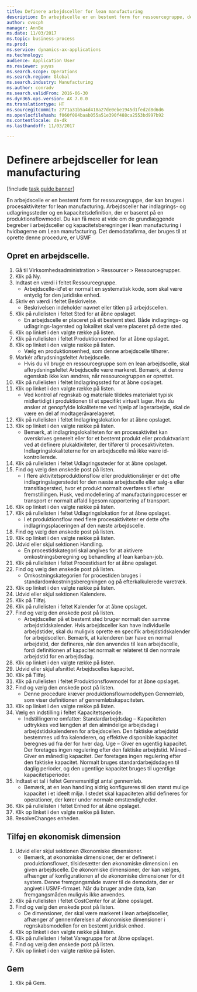 ```yaml
--- 
title: Definere arbejdsceller for lean manufacturing
description: En arbejdscelle er en bestemt form for ressourcegruppe, der kan bruges i procesaktiviteter for lean manufacturing.
author: cvocph
manager: AnnBe
ms.date: 11/03/2017
ms.topic: business-process
ms.prod: 
ms.service: dynamics-ax-applications
ms.technology: 
audience: Application User
ms.reviewer: yuyus
ms.search.scope: Operations
ms.search.region: Global
ms.search.industry: Manufacturing
ms.author: conradv
ms.search.validFrom: 2016-06-30
ms.dyn365.ops.version: AX 7.0.0
ms.translationtype: HT
ms.sourcegitcommit: 2771a31b5a4d418a27de0ebe1945d1fed2d8d6d6
ms.openlocfilehash: f060f084baab055a51e390f488ca2553bd997b92
ms.contentlocale: da-dk
ms.lasthandoff: 11/03/2017

---
```

# <a name="define-lean-manufacturing-work-cells"></a>Definere arbejdsceller for lean manufacturing

[!include [task guide banner](../../includes/task-guide-banner.md)]

En arbejdscelle er en bestemt form for ressourcegruppe, der kan bruges i procesaktiviteter for lean manufacturing. Arbejdsceller har indlagrings- og udlagringssteder og en kapacitetsdefinition, der er baseret på en produktionsflowmodel. Du kan få mere at vide om de grundlæggende begreber i arbejdsceller og kapacitetsberegninger i lean manufacturing i hvidbøgerne om Lean manufacturing. Det demodatafirma, der bruges til at oprette denne procedure, er USMF


## <a name="create-a-work-cell"></a>Opret en arbejdscelle. 
1. Gå til Virksomhedsadministration > Ressourcer > Ressourcegrupper.
2. Klik på Ny.
3. Indtast en værdi i feltet Ressourcegruppe.
    * Arbejdscelle-id'et er normalt en systematisk kode, som skal være entydig for den juridiske enhed.  
4. Skriv en værdi i feltet Beskrivelse.
    * Beskrivelsen indeholder navnet eller titlen på arbejdscellen.  
5. Klik på rullelisten i feltet Sted for at åbne opslaget.
    * En arbejdscelle er placeret på ét bestemt sted. Både indlagrings- og udlagrings-lagersted og lokalitet skal være placeret på dette sted.  
6. Klik op linket i den valgte række på listen.
7. Klik på rullelisten i feltet Produktionsenhed for at åbne opslaget.
8. Klik op linket i den valgte række på listen.
    * Vælg en produktionsenhed, som denne arbejdscelle tilhører.  
9. Markér afkrydsningsfeltet Arbejdscelle.
    * Hvis du vil bruge en ressourcegruppe som en lean arbejdscelle, skal afkrydsningsfeltet Arbejdscelle være markeret.  Bemærk, at denne egenskab ikke kan ændres, når ressourcegruppen er oprettet.  
10. Klik på rullelisten i feltet Indlagringssted for at åbne opslaget.
11. Klik op linket i den valgte række på listen.
    * Ved kontrol af regnskab og materiale tildeles materialet typisk midlertidigt i produktionen til et specifikt virtuelt lager. Hvis du ønsker at genopfylde lokaliteterne ved hjælp af lagerarbejde, skal de være en del af modtageråvarelageret.  
12. Klik på rullelisten i feltet Indlagringslokation for at åbne opslaget.
13. Klik op linket i den valgte række på listen.
    * Bemærk, at indlagringslokaliteten for en procesaktivitet kan overskrives generelt eller for et bestemt produkt eller produktvariant ved at definere plukaktiviteter, der tilfører til procesaktiviteten. Indlagringslokaliteterne for en arbejdscelle må ikke være id-kontrollerede.  
14. Klik på rullelisten i feltet Udlagringssteder for at åbne opslaget.
15. Find og vælg den ønskede post på listen.
    * I flere aktivitetsproduktionsflow eller produktionslinjer er det ofte indlagringslagerstedet for den næste arbejdscelle eller salg-s eller transitlagersted, hvor et produkt normalt overføres til efter fremstillingen. Husk, ved modellering af manufacturingprocesser er transport er normalt affald ligesom rapportering af transport.  
16. Klik op linket i den valgte række på listen.
17. Klik på rullelisten i feltet Udlagringslokation for at åbne opslaget.
    * I et produktionsflow med flere procesaktiviteter er dette ofte indlagringsplaceringen af den næste arbejdscelle.  
18. Find og vælg den ønskede post på listen.
19. Klik op linket i den valgte række på listen.
20. Udvid eller skjul sektionen Handling.
    * En procestidskategori skal angives for at aktivere omkostningsberegning og behandling af lean kanban-job.  
21. Klik på rullelisten i feltet Procestidsart for at åbne opslaget.
22. Find og vælg den ønskede post på listen.
    * Omkostningskategorien for procestiden bruges i standardomkostningsberegningen og på efterkalkulerede varetræk.  
23. Klik op linket i den valgte række på listen.
24. Udvid eller skjul sektionen Kalendere.
25. Klik på Tilføj.
26. Klik på rullelisten i feltet Kalender for at åbne opslaget.
27. Find og vælg den ønskede post på listen.
    * Arbejdsceller på et bestemt sted bruger normalt den samme arbejdstidskalender. Hvis arbejdsceller kan have individuelle arbejdstider, skal du muligvis oprette en specifik arbejdstidskalender for arbejdscellen. Bemærk, at kalenderen bør have en normal arbejdstid, der defineres, når den anvendes til lean arbejdscelle, fordi definitionen af kapacitet normalt er relateret til den normale arbejdstid for en arbejdsdag.  
28. Klik op linket i den valgte række på listen.
29. Udvid eller skjul afsnittet Arbejdscelles kapacitet.
30. Klik på Tilføj.
31. Klik på rullelisten i feltet Produktionsflowmodel for at åbne opslaget.
32. Find og vælg den ønskede post på listen.
    * Denne procedure kræver produktionsflowmodeltypen Gennemløb, som viser definitionen af gennemløbskapaciteten.  
33. Klik op linket i den valgte række på listen.
34. Vælg en indstilling i feltet Kapacitetsperiode.
    * Indstillingerne omfatter: Standardarbejdsdag – Kapaciteten udtrykkes ved længden af den almindelige arbejdsdag i arbejdstidskalenderen for arbejdscellen. Den faktiske arbejdstid bestemmes ud fra kalenderen, og effektive disponible kapacitet beregnes ud fra der for hver dag.   Uge – Giver en ugentlig kapacitet. Der foretages ingen regulering efter den faktiske arbejdstid.   Måned – Giver en månedlig kapacitet. Der foretages ingen regulering efter den faktiske kapacitet.   Normalt bruges standardarbejdsdagen til daglig perioder, og den ugentlige kapacitet bruges til ugentlige kapacitetsperioder.  
35. Indtast et tal i feltet Gennemsnitligt antal gennemløb.
    * Bemærk, at en lean handling aldrig konfigureres til den størst mulige kapacitet i et ideelt miljø. I stedet skal kapaciteten altid defineres for operationer, der kører under normale omstændigheder.  
36. Klik på rullelisten i feltet Enhed for at åbne opslaget.
37. Klik op linket i den valgte række på listen.
38. ResolveChanges enheden.

## <a name="add-a-financial-dimension"></a>Tilføj en økonomisk dimension
1. Udvid eller skjul sektionen Økonomiske dimensioner.
    * Bemærk, at økonomiske dimensioner, der er defineret i produktionsflowet, tilsidesætter den økonomiske dimension i en given arbejdscelle.    De økonomiske dimensioner, der kan vælges, afhænger af konfigurationen af de økonomiske dimensioner for dit system. Denne fremgangsmåde svarer til de demodata, der er angivet i USMF-firmaet. Når du bruger andre data, kan fremgangsmåden muligvis ikke anvendes.  
2. Klik på rullelisten i feltet CostCenter for at åbne opslaget.
3. Find og vælg den ønskede post på listen.
    * De dimensioner, der skal være markeret i lean arbejdsceller, afhænger af gennemførelsen af økonomiske dimensioner i regnskabsmodellen for en bestemt juridisk enhed.  
4. Klik op linket i den valgte række på listen.
5. Klik på rullelisten i feltet Varegruppe for at åbne opslaget.
6. Find og vælg den ønskede post på listen.
7. Klik op linket i den valgte række på listen.

## <a name="save"></a>Gem
1. Klik på Gem.


